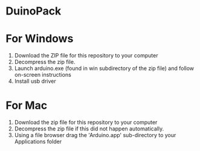 # DuinoPack

For Windows
===========

1. Download the ZIP file for this repository to your computer
2. Decompress the zip file.
3. Launch arduino.exe (found in win subdirectory of the zip file) and follow on-screen instructions
4. Install usb driver

For Mac
=======

1. Download the zip file for this repository to your computer
2. Decompress the zip file if this did not happen automatically.
3. Using a file browser drag the 'Arduino.app' sub-directory to your Applications folder


